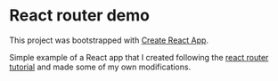 # React router demo

This project was bootstrapped with [Create React App](https://github.com/facebookincubator/create-react-app).

Simple example of a React app that I created following the [react router tutorial](https://github.com/reactjs/react-router-tutorial) and made some of my own modifications.


